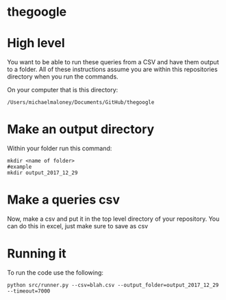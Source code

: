 # thegoogle

# High level
  
  You want to be able to run these queries from a CSV and have them output to a folder.  All of these instructions assume you are
  within this repositories directory when you run the commands.  

  On your computer that is this directory:
  
    /Users/michaelmaloney/Documents/GitHub/thegoogle

  
# Make an output directory
   
  Within your folder run this command:
  
    mkdir <name of folder>
    #example
    mkdir output_2017_12_29

# Make a queries csv
  
  Now, make a csv and put it in the top level directory of your repository.  You can do this in excel, just make sure to save as csv
  

# Running it 
	
  To run the code use the following:

    python src/runner.py --csv=blah.csv --output_folder=output_2017_12_29 --timeout=7000
